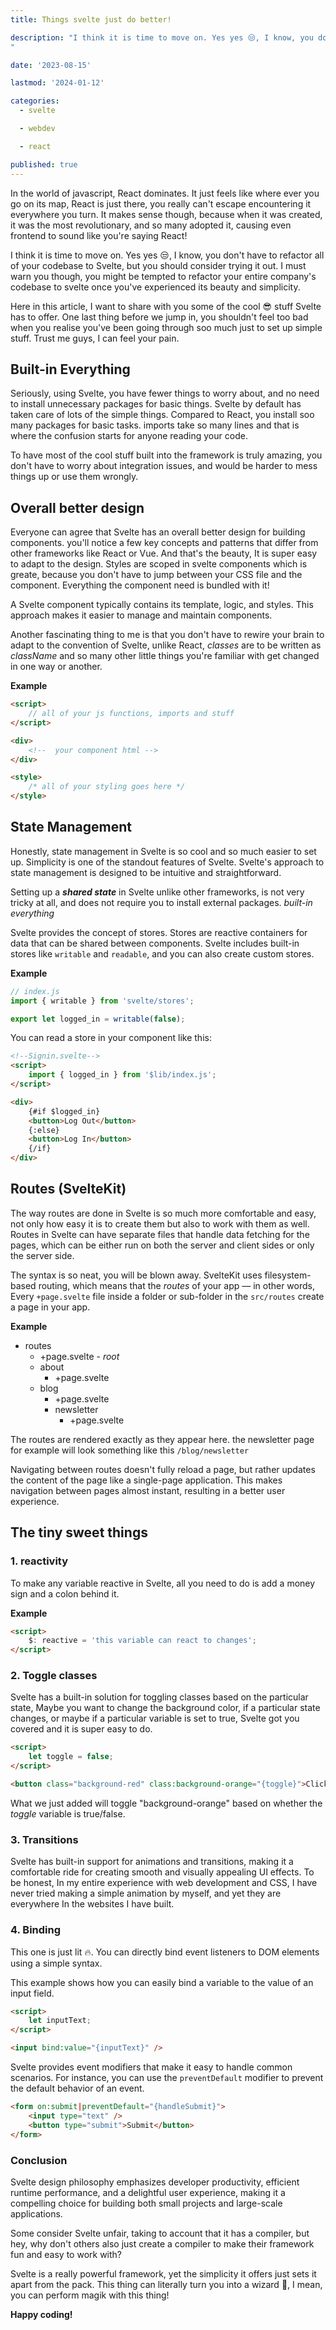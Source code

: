 ```yaml
---
title: Things svelte just do better!

description: "I think it is time to move on. Yes yes 😒, I know, you don't have to refactor all of your codebase to Svelte, but you should consider trying it out. I must warn you though, you might be tempted to refactor your entire company's codebase to svelte once you've experienced its beauty and simplicity.
"

date: '2023-08-15'

lastmod: '2024-01-12'

categories:
  - svelte

  - webdev

  - react

published: true
---
```


In the world of javascript, React dominates. It just feels like where ever you go on its map, React is just there, you really can't escape encountering it everywhere you turn. It makes sense though, because when it was created, it was the most revolutionary, and so many adopted it, causing even frontend to sound like you're saying React!

I think it is time to move on. Yes yes 😒, I know, you don't have to refactor all of your codebase to Svelte, but you should consider trying it out. I must warn you though, you might be tempted to refactor your entire company's codebase to svelte once you've experienced its beauty and simplicity.

Here in this article, I want to share with you some of the cool 😎 stuff Svelte has to offer. One last thing before we jump in, you shouldn't feel too bad when you realise you've been going through soo much just to set up simple stuff. Trust me guys, I can feel your pain.

## Built-in Everything

Seriously, using Svelte, you have fewer things to worry about, and no need to install unnecessary packages for basic things. Svelte by default has taken care of lots of the simple things. Compared to React, you install soo many packages for basic tasks. imports take so many lines and that is where the confusion starts for anyone reading your code.

To have most of the cool stuff built into the framework is truly amazing, you don't have to worry about integration issues, and would be harder to mess things up or use them wrongly.

## Overall better design

Everyone can agree that Svelte has an overall better design for building components. you'll notice a few key concepts and patterns that differ from other frameworks like React or Vue. And that's the beauty, It is super easy to adapt to the design. Styles are scoped in svelte components which is greate, because you don't have to jump between your CSS file and the component. Everything the component need is bundled with it!

A Svelte component typically contains its template, logic, and styles. This approach makes it easier to manage and maintain components.

Another fascinating thing to me is that you don't have to rewire your brain to adapt to the convention of Svelte, unlike React, _classes_ are to be written as _className_ and so many other little things you're familiar with get changed in one way or another.

**Example**

```html
<script>
	// all of your js functions, imports and stuff
</script>

<div>
	<!--  your component html -->
</div>

<style>
	/* all of your styling goes here */
</style>
```

## State Management

Honestly, state management in Svelte is so cool and so much easier to set up. Simplicity is one of the standout features of Svelte. Svelte's approach to state management is designed to be intuitive and straightforward.

Setting up a **_shared state_** in Svelte unlike other frameworks, is not very tricky at all, and does not require you to install external packages. _built-in everything_

Svelte provides the concept of stores. Stores are reactive containers for data that can be shared between components. Svelte includes built-in stores like `writable` and `readable`, and you can also create custom stores.

**Example**

```js
// index.js
import { writable } from 'svelte/stores';

export let logged_in = writable(false);
```

You can read a store in your component like this:

```html
<!--Signin.svelte-->
<script>
	import { logged_in } from '$lib/index.js';
</script>

<div>
	{#if $logged_in}
	<button>Log Out</button>
	{:else}
	<button>Log In</button>
	{/if}
</div>
```

## Routes (SvelteKit)

The way routes are done in Svelte is so much more comfortable and easy, not only how easy it is to create them but also to work with them as well. Routes in Svelte can have separate files that handle data fetching for the pages, which can be either run on both the server and client sides or only the server side.

The syntax is so neat, you will be blown away. SvelteKit uses filesystem-based routing, which means that the *routes* of your app — in other words, Every `+page.svelte` file inside a folder or sub-folder in the `src/routes` create a page in your app.

**Example**

- routes
  - +page.svelte - _root_
  - about
    - +page.svelte
  - blog
    - +page.svelte
    - newsletter
      - +page.svelte

The routes are rendered exactly as they appear here. the newsletter page for example will look something like this `/blog/newsletter`

Navigating between routes doesn't fully reload a page, but rather updates the content of the page like a single-page application. This makes navigation between pages almost instant, resulting in a better user experience.

## The tiny sweet things

### 1\. reactivity

To make any variable reactive in Svelte, all you need to do is add a money sign and a colon behind it.

**Example**

```html
<script>
	$: reactive = 'this variable can react to changes';
</script>
```

### 2\. Toggle classes

Svelte has a built-in solution for toggling classes based on the particular state, Maybe you want to change the background color, if a particular state changes, or maybe if a particular variable is set to true, Svelte got you covered and it is super easy to do.

```html
<script>
	let toggle = false;
</script>

<button class="background-red" class:background-orange="{toggle}">Click me</button>
```

What we just added will toggle "background-orange" based on whether the _toggle_ variable is true/false.

### 3\. Transitions

Svelte has built-in support for animations and transitions, making it a comfortable ride for creating smooth and visually appealing UI effects. To be honest, In my entire experience with web development and CSS, I have never tried making a simple animation by myself, and yet they are everywhere In the websites I have built.

### 4\. Binding

This one is just lit 🔥. You can directly bind event listeners to DOM elements using a simple syntax.

This example shows how you can easily bind a variable to the value of an input field.

```html
<script>
	let inputText;
</script>

<input bind:value="{inputText}" />
```

Svelte provides event modifiers that make it easy to handle common scenarios. For instance, you can use the `preventDefault` modifier to prevent the default behavior of an event.

```html
<form on:submit|preventDefault="{handleSubmit}">
	<input type="text" />
	<button type="submit">Submit</button>
</form>
```

### Conclusion

Svelte design philosophy emphasizes developer productivity, efficient runtime performance, and a delightful user experience, making it a compelling choice for building both small projects and large-scale applications.

Some consider Svelte unfair, taking to account that it has a compiler, but hey, why don't others also just create a compiler to make their framework fun and easy to work with?

Svelte is a really powerful framework, yet the simplicity it offers just sets it apart from the pack. This thing can literally turn you into a wizard 🎩, I mean, you can perform magik with this thing!

**Happy coding!**
